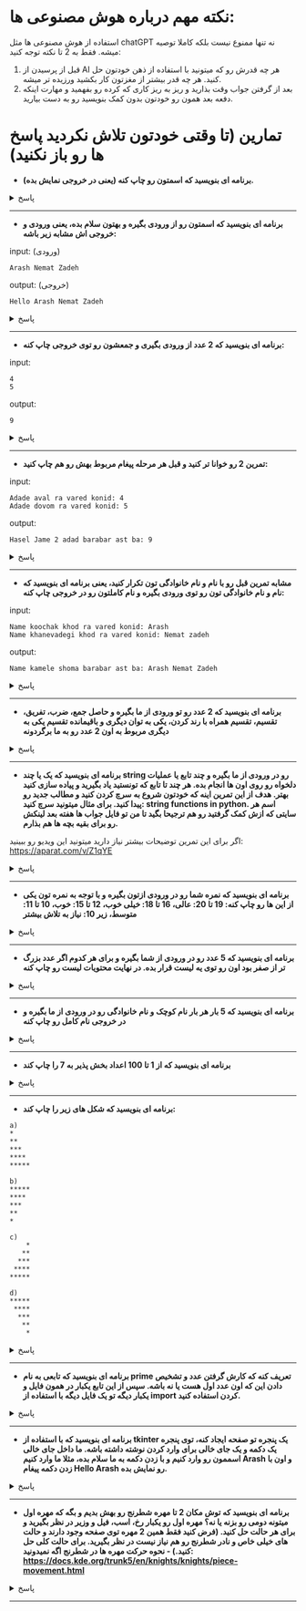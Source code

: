 # نکته مهم درباره هوش مصنوعی ها:
استفاده از هوش مصنوعی ها مثل chatGPT نه تنها ممنوع نیست بلکه کاملا توصیه میشه. فقط به 2 تا نکته توجه کنید:
1. قبل از پرسیدن از AI هر چه قدرش رو که میتونید با استفاده از ذهن خودتون حل کنید. هر چه قدر بیشتر از مغزتون کار بکشید ورزیده تر میشه.
2. بعد از گرفتن جواب وقت بذارید و ریز به ریز کاری که کرده رو بفهمید و مهارت اینکه دفعه بعد همون رو خودتون بدون کمک بنویسید رو به دست بیارید.

# تمارین (تا وقتی خودتون تلاش نکردید پاسخ ها رو باز نکنید)

- **برنامه ای بنویسید که اسمتون رو چاپ کنه (یعنی در خروجی نمایش بده).**
<details>
<summary>پاسخ</summary>

محمدطاها زرینی:

```python
print ("Mohammad taha zarini")
```
محمد کهنوی:

```python
print("Mohammad Kahnavi")
#www.coffeete.ir/mohammadkah
```

</details>

---

- **برنامه ای بنویسید که اسمتون رو از ورودی بگیره و بهتون سلام بده، یعنی ورودی و خروجی اش مشابه زیر باشه:**

input: (ورودی)
```
Arash Nemat Zadeh
```
output: (خروجی)
```
Hello Arash Nemat Zadeh
```

<details>
<summary>پاسخ</summary>

پارسا صفائی:
```python
x = input()
print ("Hello" , x)
```
محمدطاها زرینی:

```python
print ("enter your name")
name = input()
print("Hello " + name)
```
محمد کهنوی:
```python
print("Enter your name?")
name = input()
print("Hello" , name)
#www.coffeete.ir/mohammadkah
```

</details>

---

- **برنامه ای بنویسید که 2 عدد از ورودی بگیری و جمعشون رو توی خروجی چاپ کنه:**

input:
```
4
5
```
output:
```
9
```

<details>
<summary>پاسخ</summary>

پارسا صفائی:
```python
x = int(input (("")))
y = int(input ())
print (x + y)
```
محمدطاها زرینی:
```python
x = int(input())
y = int(input())
print (x+y)
```
محمد کهنوی:
```python
x = int(input())
y = int(input())
print(x+y)
#www.coffeete.ir/mohammadkah
```

</details>

---

- **تمرین 2 رو خوانا تر کنید و قبل هر مرحله پیغام مربوط بهش رو هم چاپ کنید:**

input:
```
Adade aval ra vared konid: 4
Adade dovom ra vared konid: 5
```
output:
```
Hasel Jame 2 adad barabar ast ba: 9
```

<details>
<summary>پاسخ</summary>

پارسا صفائی:
```python
x = int (input(("Adade aval ra vared konid: ")))
y = int (input (("Adade dovam ra vared konid: ")))
print (("Hasel Jame 2 adad barabar ast ba: " + str(x+y)))
```
محمدطاها زرینی:
```python
x = int(input("adad avval ra vared konid:"))
y = int(input("adad dovvom ra vared konid:"))
z = str(x+y)
print ("hasel jame barabar ast ba: " + z )
```
محمد کهنوی:
```python
x = int(input("Whrite the first number"))
y = int(input("Whrite the second number"))
z = str(x+y)
print("The sum of them is equal to: " + z)
#www.coffeete.ir/mohammadkah
```

</details>

---

- **مشابه تمرین قبل رو با نام و نام خانوادگی تون تکرار کنید، یعنی برنامه ای بنویسید که نام و نام خانوادگی تون رو توی ورودی بگیره و نام کاملتون رو در خروجی چاپ کنه:**

input:
```
Name koochak khod ra vared konid: Arash
Name khanevadegi khod ra vared konid: Nemat zadeh
```
output:
```
Name kamele shoma barabar ast ba: Arash Nemat Zadeh
```

<details>
<summary>پاسخ</summary>

پارسا صفائی:
```python
x = input (("Name koochak khod ra vared konid: "))
y = input (("Name khanevadegi khod ra vared konid: "))
print (("Name kamele shoma barabar ast ba: ") + x , y)
```
محمدطاها زرینی:
```python
name1 = str(input("enter your fist name: "))
name2 = str(input("enter your last name: "))
name3 = str(name1+" "+name2)
print ("your complete name is: " + name3)
```
محمد کهنوی:
```python
x = input("Whats your first name?")
y = input("Whats your last name?")
z = print(x,y)
#www.coffeete.ir/mohammadkah
```

</details>

---

- **برنامه ای بنویسید که 2 عدد رو تو ورودی از ما بگیره و حاصل جمع، ضرب، تفریق، تقسیم، تقسیم همراه با رند کردن، یکی به توان دیگری و باقیمانده تقسیم یکی به دیگری مربوط به اون 2 عدد رو به ما برگردونه**

<details>
<summary>پاسخ</summary>

پارسا صفائی:
```python
x = int (input(("adad bozorg tar ra vared konid (x): ")))
y = int (input(("adad kocheck tar ra vared konid: (y) ")))
print (("hasel jam x ba y =") , str (x + y))
print (("hasel tafrigh x az y =") , str (x - y))
print (("hasel zarb 2 adad barabar ast ba =") , str (x * y))
print (("hasel taghsim x bar y barabar ast ba =") , str (x / y))
print (("hasel taghsim rond shode x bar y =") , str (x // y))
print (("hasel baghi mande taghsim x bar y =") , str (x % y))
print (("hasel x be tavan y =") , str (x ** y))
```
محمد کهنوی:
```python
#Mathematical operations
print("Mohammad Kahnavi")
x = int(input())
y = int(input())
print("sum:",x + y)
print("Subtraction:", x - y)
print("split rand down:",x // y)
print("Times:", x * y)
print("The power off:", x ** y)
print("Divided:", x / y)
print("Remainder:", x % y)
#www.coffeete.ir/mohammadkah
```

</details>

---

- **برنامه ای بنویسید که یک یا چند string رو در ورودی از ما بگیره و چند تابع یا عملیات دلخواه رو روی اون ها انجام بده. هر چند تا تابع که تونستید یاد بگیرید و پیاده سازی کنید بهتر. هدف از این تمرین اینه که خودتون شروع به سرچ کردن کنید و مطالب جدید رو پیدا کنید. برای مثال میتونید سرچ کنید: string functions in python. اسم هر سایتی که ازش کمک گرفتید رو هم ترجیحا بگید تا من تو فایل جواب ها هفته بعد لینکش رو برای بقیه بچه ها هم بذارم.**

اگر برای این تمرین توضیحات بیشتر نیاز دارید میتونید این ویدیو رو ببینید: https://aparat.com/v/Z1qYE

<details>
<summary>پاسخ</summary>

پارسا صفائی:
```python
name = str (input (("name khod ra vared konid: ")))
print (name.upper())
print (name.lower())
print (name.find ("Parsa"))
print ("Parsa" in name)
print (name.replace( "Parsa", "Safaei"))
print (name.split())
print(name.rfind("Safaei"))
print (name.title())
print (name.isalpha())
print (name.index("Safaei"))
```
مهدی یار برزگر:
```python
x = str(input("inter your name: "))
y = str(input("inter your last name: "))
fullname = x +" "+ y
txt = fullname
x = txt.isnumeric()
print(x)
```
محمد کهنوی:
```python
#String functions
#Center()
text = "Love"
x = text.center(24, "♡")
print(x)
#find()
text = "Hello, My name is Mohammad kahnavi"
x = text.find("m")
print(x)
y = text.find("z")
print(y)
#Make trans()
text = "Hellp Mphammad!"
mytable = str.maketrans("p", "o")
print(text.translate(mytable))
#upper()
text = "Welcome To Alcatraz Prison"
x = text.upper()
print(x)
#lower()
text ="Welcome To Alcatraz Prison"
y = text.lower()
print(y)
#title()
text = "welcome to alcatraz prison"
x = text.title()
#copy()
fruits = ['apple', 'banana', 'cherry', 'orange']
x = fruits.copy()
print(x)
#www.coffeete.ir/mohammadkah
```

</details>

---

- **برنامه ای بنویسید که نمره شما رو در ورودی ازتون بگیره و با توجه به نمره تون یکی از این ها رو چاپ کنه: 19 تا 20: عالی، 16 تا 18: خیلی خوب، 12 تا 15: خوب، 10 تا 11: متوسط، زیر 10: نیاز به تلاش بیشتر**

<details>
<summary>پاسخ</summary>

محمد کهنوی:
```python
x = int(input("your average is in...level:"))
if 20 >= x >= 18:
    print("Excellent")
elif 18 > x >= 15:
    print("Very good")
elif 15 > x >= 11:
    print("Good")
elif 11 > x >= 9:
    print("Normal")
elif 0 <= x < 9:
    print("Need more effort")
elif x > 20 or x < 0:
    print("The entered number is invalid")
#www.coffeete.ir/mohammadkah
```
پارسا صفائی:
```python
x = int (input(("moadel khod ra vared konid: ")))
if (x) > 20 :
    print ("your mark is wrong")
elif (x) > 18:
    print ("ypur mark is great")
elif (x) > 15:
    print ("your mark is very good")
elif (x) > 11:
    print ("your mark is good")
elif (x) > 9:
    print ("your mark is medium")
elif (x) < 10:
    print ("you need more try")
```
امیررضا شهماردخت:
```python
nomre = int(input('nomre shoma')
If nomre >= 19:
    print('aalliii')
elif nomre == (18 or 17)
    print('bad nist')
else:
    print ('eftezah')
```
امیر حسین عسکری :
```python
x = int(input())
if x <= 20 and >=19):
    print("Excellent")
elif x <=18 and >=16:
    print("Very good")
elif x <=15 and >=12:
    print("Good")
elif x <=11 and >=10:
    print("medium")
if x <= 10:
    print("Need more effort")
print ("end")
```

</details>

---

- **برنامه ای بنویسید که 5 عدد رو در ورودی از شما بگیره و برای هر کدوم اگر عدد بزرگ تر از صفر بود اون رو توی یه لیست قرار بده. در نهایت محتویات لیست رو چاپ کنه**

<details>
<summary>پاسخ</summary>

پارسا صفائی:
```python
numbers = ['c']
x = int (input())
y = int (input())
m = int (input())
n = int (input())
a = int (input ())
if (x) > 0:
    numbers.append(x)
if (y) > 0:
    numbers.append(y)
if (m) > 0:
    numbers.append(m)
if (n) > 0:
    numbers.append(n)
if (a) > 0:
    numbers.append(a)
    
numbers.remove('c')

print (numbers)
```
محمد کهنوی:
```python
numbers = []
a = int(input())
if a > 0:
    numbers.append(a)
b = int(input())
if b > 0:
    numbers.append(b)
c = int(input())
if c > 0:
    numbers.append(c)
d = int(input())
if d > 0:
    numbers.append(d)
e = int(input())
if e > 0:
    numbers.append(e)
print(numbers)
#www.coffeete.ir/mohammadkah
```

پارسا صفائی:
```python
for i in range (5):
    x = input ("nam")
for i in range (5) :
    y = input ("name khanevadegi")
    
print ("name kamel shoma barabar ast ba: " + x , y)
```

</details>

---

- **برنامه ای بنویسید که 5 بار هر بار نام کوچک و نام خانوادگی رو در ورودی از ما بگیره و در خروجی نام کامل رو چاپ کنه**

<details>
<summary>پاسخ</summary>

محمد کهنوی:
```python
for i in range (5):
    x = input("Enter your name:")
    print(x)
#www.coffeete.ir/mohammadkah
```

</details>

---


- **برنامه ای بنویسید که از 1 تا 100 اعداد بخش پذیر به 7 را چاپ کند**

<details>
<summary>پاسخ</summary>

محمد کهنوی:
```python
for x in range(1, 101):
    if x % 7 == 0:
        print(x)
#www.coffeete.ir/mohammadkah
```
جوابی که تو کلاس با هم نوشتیم:
```python
for i in range(100):
    x = i + 1
    if x % 7 == 0:
        print(x,"hast+++++++++")
    # elif x % 7 > 0:
        # print(x,"nist")
```

</details>

---

- **برنامه ای بنویسید که شکل های زیر را چاپ کند:**
```
a)
*
**
***
****
*****
```
```
b)
*****
****
***
**
*
```
```
c)
    *
   **
  ***
 ****
*****
```
```
d)
*****
 ****
  ***
   **
    *
```

<details>
<summary>پاسخ</summary>

محمد کهنوی:
```python
# C)
i = 1
while i <= 5:
    print(i * "*")
    i = i + 1
# d)
i = 5
while i >= 1:
    print(i * "*")
    i = i - 1
#www.coffeete.ir/mohammadkah
```
امیررضا شهماردخت:
```python
For i in range(6):
    Print((i-1) * '*'

For i in range(6):
    Print((i+1) * '*'
```
جواب سر کلاس:
```python
print("a:")
i = 1
while i <= 5:
    print(i * "*")
    i = i + 1

print("b:")
i = 5
while i >= 1:
    print(i * "*")
    i = i - 1

print("c:")
i = 1
while i <= 5:
    print((5 - i) * " " + i * "*")
    i = i + 1

print("d:")
i = 5
while i >= 1:
    print((5 - i) * " " + i * "*")
    i = i - 1
```

</details>

---

- **برنامه ای بنویسید که تابعی به نام prime تعریف کنه که کارش گرفتن عدد و تشخیص دادن این که اون عدد اول هست یا نه باشه. سپس از این تابع یکبار در همون فایل و یکبار دیگه تو یک فایل دیگه با استفاده از import کردن استفاده کنید.**

<details>
<summary>پاسخ</summary>

خودم:
```python
# file 1 named functions.py
from math import sqrt

def prime(x):
    for i in range(2, int(sqrt(x) + 1)):
        if x % i == 0:
            return False
    return True

# file 2 named main.py
import functions

x = int(input("enter your number: "))
if functions.prime(x):
    print(f"{x} is a prime number.")
else:
    print(f"{x} is not a prime number.")
```
محمد کهنوی:
```python
import math
def prime():
    if x <= 1:
        return False
    for i in range(2, int(math.sqrt(x)) + 1):
        if x % i == 0:
            return False
    return True
x = int(input())
print(prime())
#www.coffeete.ir/mohammadkah
استفاده از تابع تعریف شده در یک فایل دیگه:
from text import prime
prime()
```

</details>

---

- **برنامه ای بنویسید که با استفاده از tkinter یک پنجره تو صفحه ایجاد کنه، توی پنجره یک دکمه و یک جای خالی برای وارد کردن نوشته داشته باشه. ما داخل جای خالی اسممون رو وارد کنیم و با زدن دکمه به ما سلام بده، مثلا ما وارد کنیم Arash و اون با زدن دکمه پیغام Hello Arash رو نمایش بده.**

<details>
<summary>پاسخ</summary>

خودم:
```python
from tkinter import *
from tkinter import messagebox

def hello():
    name = blank_space.get()
    messagebox.showinfo("hello window","hello " + name)

win = Tk()

blank_space = Entry(win)
blank_space.pack()

hello_button = Button(win, text="say hello", command=hello)
hello_button.pack()

win.mainloop()
```
امیدرضا قربانی (با کمک chatGPT):
```python
import tkinter as tk

def say_hello():
    name = name_entry.get()
    greeting = "Hello " + name
    greeting_label.config(text=greeting)

root = tk.Tk()
root.title("Greeting App")

name_label = tk.Label(root, text="Enter your name:")
name_label.pack()

name_entry = tk.Entry(root)
name_entry.pack()

greeting_label = tk.Label(root)
greeting_label.pack()

hello_button = tk.Button(root, text="Say Hello", command=say_hello)
hello_button.pack()

root.mainloop()
```

</details>

---

- **برنامه ای بنویسید که توش مکان 2 تا مهره شطرنج رو بهش بدیم و بگه که مهره اول میتونه دومی رو بزنه یا نه؟ مهره اول رو یکبار رخ، اسب، فیل و وزیر در نظر بگیرید و برای هر حالت حل کنید. (فرض کنید فقط همین 2 مهره توی صفحه وجود دارند و حالت های خیلی خاص و نادر شطرنج رو هم نیاز نیست در نظر بگیرید. برای حالت کلی حل کنید.) - نحوه حرکت مهره ها در شطرنج اگه نمیدونید: https://docs.kde.org/trunk5/en/knights/knights/piece-movement.html**

<details>
<summary>پاسخ</summary>

خودم:
```python
# first piece of chess
p1 = input()
p1 = [int(x) for x in p1.split()]
# second piece of chess
p2 = input()
p2 = [int(x) for x in p2.split()]

# gets p1 and p2 as list
def rook(p1, p2):
    if p1[0] == p2[0] or p1[1] == p2[1]:
        return True
    else:
        return False
    
# gets p1 and p2 as list
def bishop(p1, p2):
    if abs(p1[0] - p2[0]) == abs(p1[1] - p2[1]):
        return True
    else:
        return False
    
# gets p1 and p2 as list
def queen(p1, p2):
    if rook(p1, p2) or bishop(p1, p2):
        return True
    else:
        return False
    
# gets p1 and p2 as list
def knight(p1, p2):
    if abs(p1[0] - p2[0]) == 2 and abs(p1[1] - p2[1]) == 1:
        return True
    elif abs(p1[0] - p2[0]) == 1 and abs(p1[1] - p2[1]) == 2:
        return True
    else:
        return False

print("If p1 is a rook:")
if rook(p1, p2):
    print("p1 can capture p2\n")
else:
    print("p1 can not capture p2\n")

print("if p1 is a bishop:")
if bishop(p1, p2):
    print("p1 can capture p2\n")
else:
    print("p1 can not capture p2\n")

print("if p1 is a queen:")
if queen(p1, p2):
    print("p1 can capture p2\n")
else:
    print("p1 can not capture p2\n")

print("if p1 is a knight:")
if knight(p1, p2):
    print("p1 can capture p2\n")
else:
    print("p1 can not capture p2\n")
```
سر کلاس با هم:
```python
s = input()
s = s.split()
for i in range(2):
    s[i] = int(s[i])

d = input()
d = d.split()
for i in range(len(d)):
    d[i] = int(d[i])

def rook(s, d):
    if s[0] == d[0] or s[1] == d[1]:
        return True
    else:
        return False

def fil(s, d):
    if abs(s[0] - d[0]) == abs(s[1] - d[1]):
        return True
    else:
        return False

def queen(s, d):
    if rook(s, d) or fil(s, d):
        return True
    else:
        return False
    
def knight(s, d):
    if abs(s[0] - d[0]) == 2 and abs(s[1] - d[1]) == 1:
        return True
    elif abs(s[0] - d[0]) == 1 and abs(s[1] - d[1]) == 2:
        return True
    else:
        return False
    
print("if s is a rook:")
if rook(s, d):
    print("s can capture d.")
else:
    print("s can not capture d.")

print("if s is a fil:")
if fil(s, d):
    print("s can capture d.")
else:
    print("s can not capture d.")

print("if s is a queen:")
if queen(s, d):
    print("s can capture d.")
else:
    print("s can not capture d.")

print("if s is a knight:")
if knight(s, d):
    print("s can capture d.")
else:
    print("s can not capture d.")
```
امیدرضا قربانی (با کمک chatGPT):
```python
def can_capture(piece1, piece2):
    x1, y1 = piece1
    x2, y2 = piece2
    if x1 == x2 or y1 == y2:
        return True
    elif abs(x1 - x2) == abs(y1 - y2):
        return True
    else:
        return False
pieces = [('rook', 1, 1), ('knight', 3, 3), ('bishop', 5, 5), ('queen', 7, 7)]
for i in range(len(pieces)):
    for j in range(i+1, len(pieces)):
        if can_capture(pieces[i][1:], pieces[j][1:]):
            print(f"{pieces[i][0]} can capture {pieces[j][0]}")
        else:
            print(f"{pieces[i][0]} cannot capture {pieces[j][0]}")
```
محمد کهنوی:
```python
#Queen
s1 = input()
s2 = input()
x1, y1 = s1.split()
x2, y2 = s2.split()
x1, x2 = int(x1), int(x2)
y1, y2 = int(y1), int(y2)
count = 0
if x1 == x2 or y1 == y2 or x1 - y2 == x2 - y1 or y1 - x2 == y2 - x1 or y2 - x1 == y1 - x2 or x2 - y1 == x1 - y2:
    count = count + 1
if count == 1:
    print("You can hit the nut")
else:
    print("You can't hit the nut")
#Rook
s1 = input()
s2 = input()
x1, y1 = s1.split()
x2, y2 = s2.split()
x1, x2 = int(x1), int(x2)
y1, y2 = int(y1), int(y2)
count = 0
if x1 == x2 or y1 == y2:
    count = count + 1
if count == 1:
    print("You can hit the nut")
else:
    print("You can't hit the nut")
#chess bishop
s1 = input()
s2 = input()
x1, y1 = s1.split()
x2, y2 = s2.split()
x1, x2 = int(x1), int(x2)
y1, y2 = int(y1), int(y2)
count = 0
if x1 - y2 == x2 - y1 or y1 - x2 == y2 - x1 or y2 - x1 == y1 - x2 or x2 - y1 == x1 - y2:
    count = count + 1
if count == 1:
    print("You can hit the nut")
else:
    print("You can't hit the nut")
#knight
s1 = input()
s2 = input()
x1, y1 = s1.split()
x2, y2 = s2.split()
x1, x2 = int(x1), int(x2)
y1, y2 = int(y1), int(y2)
count = 0
if abs(x1 - x2) == 1 and abs(y1 - y2) == 2:
    count = count + 1
if count == 1:
    print("You can hit the nut")
else:
    print("You can't hit the nut")
#www.coffeete.ir/mohammadkah
```


</details>

---

